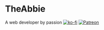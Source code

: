 # TheAbbie
A web developer by passion
[![ko-fi](https://www.ko-fi.com/img/githubbutton_sm.svg)](https://ko-fi.com/K3K31DJFA)
[![Patreon](https://c5.patreon.com/external/logo/become_a_patron_button@2x.png)](https://patreon.com/theabbie)
